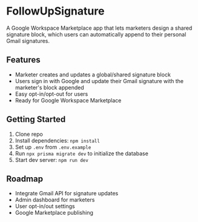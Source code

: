 # FollowUpSignature

A Google Workspace Marketplace app that lets marketers design a shared signature block, which users can automatically append to their personal Gmail signatures.

## Features

- Marketer creates and updates a global/shared signature block
- Users sign in with Google and update their Gmail signature with the marketer's block appended
- Easy opt-in/opt-out for users
- Ready for Google Workspace Marketplace

## Getting Started

1. Clone repo
2. Install dependencies: `npm install`
3. Set up `.env` from `.env.example`
4. Run `npx prisma migrate dev` to initialize the database
5. Start dev server: `npm run dev`

## Roadmap

- Integrate Gmail API for signature updates
- Admin dashboard for marketers
- User opt-in/out settings
- Google Marketplace publishing